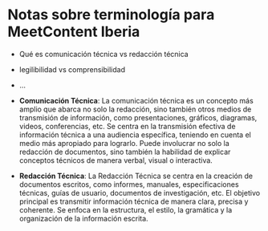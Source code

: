 # Notas sobre terminología para MeetContent Iberia

- Qué es comunicación técnica vs redacción técnica
- legilibilidad vs comprensibilidad
- ...

- **Comunicación Técnica**: La comunicación técnica es un concepto más amplio que abarca no solo la redacción, sino también otros medios de transmisión de información, como presentaciones, gráficos, diagramas, videos, conferencias, etc. Se centra en la transmisión efectiva de información técnica a una audiencia específica, teniendo en cuenta el medio más apropiado para lograrlo. Puede involucrar no solo la redacción de documentos, sino también la habilidad de explicar conceptos técnicos de manera verbal, visual o interactiva.

- **Redacción Técnica**: La Redacción Técnica se centra en la creación de documentos escritos, como informes, manuales, especificaciones técnicas, guías de usuario, documentos de investigación, etc. El objetivo principal es transmitir información técnica de manera clara, precisa y coherente. Se enfoca en la estructura, el estilo, la gramática y la organización de la información escrita.
